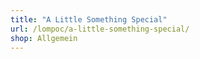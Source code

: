 ```yaml
---
title: "A Little Something Special"
url: /lompoc/a-little-something-special/
shop: Allgemein
---
```

